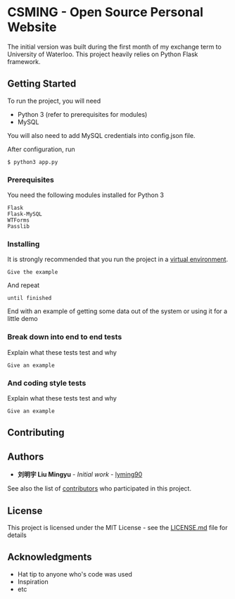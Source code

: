 # CSMING - Open Source Personal Website

The initial version was built during the first month of my exchange term to University of Waterloo. This project heavily relies on Python Flask framework.

## Getting Started

To run the project, you will need

- Python 3 (refer to prerequisites for modules)
- MySQL

You will also need to add MySQL credentials into config.json file.

After configuration, run

```
$ python3 app.py
```

### Prerequisites

You need the following modules installed for Python 3

```
Flask
Flask-MySQL
WTForms
Passlib
```

### Installing

It is strongly recommended that you run the project in a [virtual environment](https://docs.python.org/3/library/venv.html).

```
Give the example
```

And repeat

```
until finished
```

End with an example of getting some data out of the system or using it for a little demo


### Break down into end to end tests

Explain what these tests test and why

```
Give an example
```

### And coding style tests

Explain what these tests test and why

```
Give an example
```
<!-- 
## Deployment

Add additional notes about how to deploy this on a live system -->

<!-- ## Built With

* [Dropwizard](http://www.dropwizard.io/1.0.2/docs/) - The web framework used
* [Maven](https://maven.apache.org/) - Dependency Management
* [ROME](https://rometools.github.io/rome/) - Used to generate RSS Feeds -->

## Contributing
<!-- 
Please read [CONTRIBUTING.md](https://gist.github.com/PurpleBooth/b24679402957c63ec426) for details on our code of conduct, and the process for submitting pull requests to us. -->

<!-- ## Versioning

We use [SemVer](http://semver.org/) for versioning. For the versions available, see the [tags on this repository](https://github.com/your/project/tags).  -->

## Authors

* **刘明宇 Liu Mingyu** - *Initial work* - [lyming90](https://github.com/lyming90)

See also the list of [contributors](https://github.com/your/project/contributors) who participated in this project.

## License

This project is licensed under the MIT License - see the [LICENSE.md](LICENSE.md) file for details

## Acknowledgments

* Hat tip to anyone who's code was used
* Inspiration
* etc

